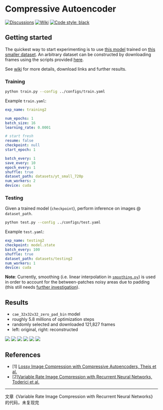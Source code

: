 # Compressive Autoencoder

[![Discussions](https://img.shields.io/badge/discussions-welcome-brightgreen)](https://github.com/alexandru-dinu/cae/discussions)
[![Wiki](https://img.shields.io/badge/docs-wiki-white)](https://github.com/alexandru-dinu/cae/wiki)
[![Code style: black](https://img.shields.io/badge/code%20style-black-000000.svg)](https://github.com/psf/black)

## Getting started

The quickest way to start experimenting is to use [this model](https://drive.google.com/open?id=1SSek44svPAZClmOg8xX-DLDUxQdnK22A) trained on [this smaller dataset](https://drive.google.com/open?id=1wbwkpz38stSFMwgEKhoDCQCMiLLFVC4T). An arbitrary dataset can be constructed by downloading frames using the scripts provided [here](https://github.com/gsssrao/youtube-8m-videos-frames).

See [wiki](https://github.com/alexandru-dinu/cae/wiki) for more details, download links and further results.

### Training
```bash
python train.py --config ../configs/train.yaml
```

Example `train.yaml`:
```yaml
exp_name: training2

num_epochs: 1
batch_size: 16
learning_rate: 0.0001

# start fresh
resume: false
checkpoint: null
start_epoch: 1

batch_every: 1
save_every: 10
epoch_every: 1
shuffle: true
dataset_path: datasets/yt_small_720p
num_workers: 2
device: cuda
```

### Testing
Given a trained model (`checkpoint`), perform inference on images @ `dataset_path`.

```bash
python test.py --config ../configs/test.yaml
```

Example `test.yaml`:
```yaml
exp_name: testing2
checkpoint: model.state
batch_every: 100
shuffle: true
dataset_path: datasets/testing2
num_workers: 1
device: cuda
```

**Note**: Currently, smoothing (i.e. linear interpolation in [`smoothing.py`](https://github.com/alexandru-dinu/cae/blob/master/src/smoothing.py#L19)) is used in order to account for the between-patches noisy areas due to padding (this still needs [further investigation](https://github.com/alexandru-dinu/cae/issues/20)).

## Results

- `cae_32x32x32_zero_pad_bin` model
- roughly 5.8 millions of optimization steps
- randomly selected and downloaded 121,827 frames
- left: original, right: reconstructed

![](https://i.imgur.com/RM7xJ6W.png)
![](https://i.imgur.com/GWDbay4.png)
![](https://i.imgur.com/KNi7fkh.jpg)
![](https://i.imgur.com/LDSoBKb.jpg)
![](https://i.imgur.com/cBJbLKg.jpg)
![](https://i.imgur.com/ARbPB86.jpg)

## References

- [1] [Lossy Image Compression with Compressive Autoencoders, Theis et al.](https://arxiv.org/abs/1703.00395)
- [2][Variable Rate Image Compression with Recurrent Neural Networks, Toderici et al.](http://arxiv.org/abs/1511.06085)

---

文章《Variable Rate Image Compression with Recurrent Neural Networks》的代码，未复现完